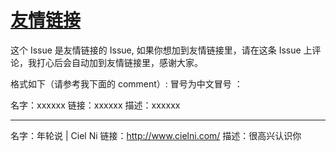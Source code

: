 # [友情链接](https://github.com/zzy131250/gitblog/issues/36)

这个 Issue 是友情链接的 Issue, 如果你想加到友情链接里，请在这条 Issue 上评论，我打心后会自动加到友情链接里，感谢大家。

格式如下（请参考我下面的 comment）:
冒号为中文冒号 ：

名字：xxxxxx
链接：xxxxxx
描述：xxxxxx

---

名字：年轮说 | Ciel Ni
链接：http://www.cielni.com/
描述：很高兴认识你